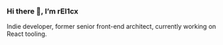 ### Hi there 👋, I’m rEl1cx

Indie developer, former senior front-end architect, currently working on React tooling.
